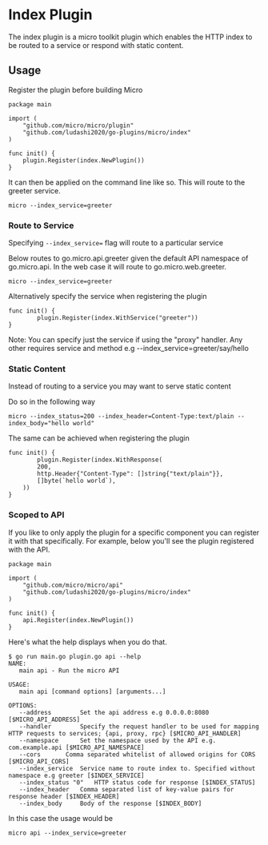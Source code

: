 # Index Plugin

The index plugin is a micro toolkit plugin which enables the HTTP index to be routed to a service or respond with static content.

## Usage

Register the plugin before building Micro

```
package main

import (
	"github.com/micro/micro/plugin"
	"github.com/ludashi2020/go-plugins/micro/index"
)

func init() {
	plugin.Register(index.NewPlugin())
}
```

It can then be applied on the command line like so. This will route to the greeter service.

```
micro --index_service=greeter
```

### Route to Service

Specifying `--index_service=` flag will route to a particular service

Below routes to go.micro.api.greeter given the default API namespace of go.micro.api. In the web case it will route to go.micro.web.greeter.

```
micro --index_service=greeter
```

Alternatively specify the service when registering the plugin

```
func init() {
        plugin.Register(index.WithService("greeter"))
}
```

Note: You can specify just the service if using the "proxy" handler. Any other requires service and method e.g --index_service=greeter/say/hello

### Static Content

Instead of routing to a service you may want to serve static content

Do so in the following way

```
micro --index_status=200 --index_header=Content-Type:text/plain --index_body="hello world"
```

The same can be achieved when registering the plugin

```
func init() {
        plugin.Register(index.WithResponse(
		200,
		http.Header{"Content-Type": []string{"text/plain"}},
		[]byte(`hello world`),
	))
}
```

### Scoped to API

If you like to only apply the plugin for a specific component you can register it with that specifically. 
For example, below you'll see the plugin registered with the API.

```
package main

import (
	"github.com/micro/micro/api"
	"github.com/ludashi2020/go-plugins/micro/index"
)

func init() {
	api.Register(index.NewPlugin())
}
```

Here's what the help displays when you do that.

```
$ go run main.go plugin.go api --help
NAME:
   main api - Run the micro API

USAGE:
   main api [command options] [arguments...]

OPTIONS:
   --address 		Set the api address e.g 0.0.0.0:8080 [$MICRO_API_ADDRESS]
   --handler 		Specify the request handler to be used for mapping HTTP requests to services; {api, proxy, rpc} [$MICRO_API_HANDLER]
   --namespace 		Set the namespace used by the API e.g. com.example.api [$MICRO_API_NAMESPACE]
   --cors 		Comma separated whitelist of allowed origins for CORS [$MICRO_API_CORS]
   --index_service 	Service name to route index to. Specified without namespace e.g greeter [$INDEX_SERVICE]
   --index_status "0"	HTTP status code for response [$INDEX_STATUS]
   --index_header 	Comma separated list of key-value pairs for response header [$INDEX_HEADER]
   --index_body 	Body of the response [$INDEX_BODY]

```

In this case the usage would be

```
micro api --index_service=greeter
```
